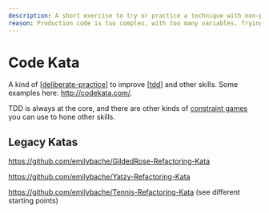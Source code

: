 ```yaml
---
description: A short exercise to try or practice a technique with non-production code.
reason: Production code is too complex, with too many variables. Trying out an idea, you don't know if you're having trouble because the technique isn't working, or it's just a difficult part of your production code. Code katas allow you to do a familiar exercise with an unfamiliar technique.
---
```


# Code Kata

A kind of [[deliberate-practice]] to improve [[tdd]] and other skills. Some examples here: <http://codekata.com/>.

TDD is always at the core, and there are other kinds of [constraint games](https://rchavarria.github.io/blog/2017/07/07/coding-dojo/#constraint-games) you can use to hone other skills.

## Legacy Katas

<https://github.com/emilybache/GildedRose-Refactoring-Kata>

<https://github.com/emilybache/Yatzy-Refactoring-Kata>

<https://github.com/emilybache/Tennis-Refactoring-Kata> (see different starting points)

[//begin]: # "Autogenerated link references for markdown compatibility"
[deliberate-practice]: deliberate-practice "Deliberate Practice"
[tdd]: tdd "Test-Driven Development"
[//end]: # "Autogenerated link references"
